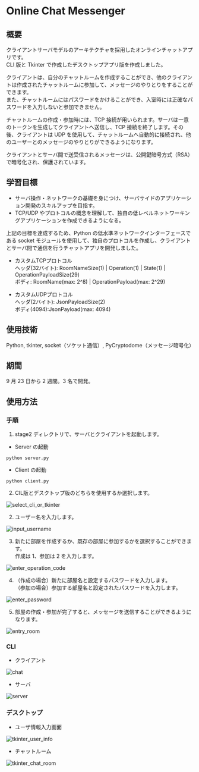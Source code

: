 # Online Chat Messenger

## 概要

クライアントサーバモデルのアーキテクチャを採用したオンラインチャットアプリです。  
CLI 版と Tkinter で作成したデスクトップアプリ版を作成しました。

クライアントは、自分のチャットルームを作成することができ、他のクライアントは作成されたチャットルームに参加して、メッセージのやりとりをすることができます。  
また、チャットルームにはパスワードをかけることができ、入室時には正確なパスワードを入力しないと参加できません。

チャットルームの作成・参加時には、TCP 接続が用いられます。サーバは一意のトークンを生成してクライアントへ送信し、TCP 接続を終了します。その後、クライアントは UDP を使用して、チャットルームへ自動的に接続され、他のユーザーとのメッセージのやりとりができるようになります。

クライアントとサーバ間で送受信されるメッセージは、公開鍵暗号方式（RSA）で暗号化され、保護されています。

## 学習目標

- サーバ操作・ネットワークの基礎を身につけ、サーバサイドのアプリケーション開発のスキルアップを目指す。
- TCP/UDP やプロトコルの概念を理解して、独自の低レベルネットワーキングアプリケーションを作成できるようになる。

上記の目標を達成するため、Python の低水準ネットワークインターフェースである socket モジュールを使用して、独自のプロトコルを作成し、クライアントとサーバ間で通信を行うチャットアプリを開発しました。

- カスタムTCPプロトコル  
   ヘッダ(32バイト): RoomNameSize(1) | Operation(1) | State(1) | OperationPayloadSize(29)  
   ボディ: RoomName(max: 2^8) | OperationPayload(max: 2^29)

- カスタムUDPプロトコル  
   ヘッダ(2バイト): JsonPayloadSize(2)  
   ボディ(4094):JsonPayload(max: 4094)
   
## 使用技術

Python, tkinter, socket（ソケット通信）, PyCryptodome（メッセージ暗号化）

## 期間

9 月 23 日から 2 週間。3 名で開発。

## 使用方法

### 手順
1. stage2 ディレクトリで、サーバとクライアントを起動します。

- Server の起動

```
python server.py
```

- Client の起動

```
python client.py
```

2. CIL版とデスクトップ版のどちらを使用するか選択します。

![select_cli_or_tkinter](https://github.com/recursion-b/Online_Chat_Messenger/assets/96802323/7e691158-87d6-4ce2-9331-09bffe55ab3b)

2. ユーザー名を入力します。

![input_username](https://github.com/recursion-b/Online_Chat_Messenger/assets/96802323/78dc6839-cd94-4b3c-aa2c-8ae21074a6c4)

3. 新たに部屋を作成するか、既存の部屋に参加するかを選択することができます。  
   作成は 1、参加は 2 を入力します。

![enter_operation_code](https://github.com/recursion-b/Online_Chat_Messenger/assets/96802323/bb19d1dc-df89-43f0-827a-2abe01d8380a)

4. （作成の場合）新たに部屋名と設定するパスワードを入力します。  
   （参加の場合）参加する部屋名と設定されたパスワードを入力します。

![enter_password](https://github.com/recursion-b/Online_Chat_Messenger/assets/96802323/16560688-0ba2-4388-9e1f-f710648a569a)

5. 部屋の作成・参加が完了すると、メッセージを送信することができるようになります。

![entry_room](https://github.com/recursion-b/Online_Chat_Messenger/assets/96802323/5175824c-06e8-44bb-91a4-8a61f27d280c)

### CLI

- クライアント

![chat](https://github.com/recursion-b/Online_Chat_Messenger/assets/96802323/cab01da5-8f48-46cb-b9ac-55cb37964ae7)

- サーバ

![server](https://github.com/recursion-b/Online_Chat_Messenger/assets/96802323/fcceab3c-f645-46ed-919d-d3854b592a5b)

### デスクトップ

- ユーザ情報入力画面

![tkinter_user_info](https://github.com/recursion-b/Online_Chat_Messenger/assets/96802323/9649d97a-2934-4319-93e4-c4f8daf25a04)

- チャットルーム

![tkinter_chat_room](https://github.com/recursion-b/Online_Chat_Messenger/assets/96802323/f306277d-e351-430c-abd9-11713b4eb4cd)